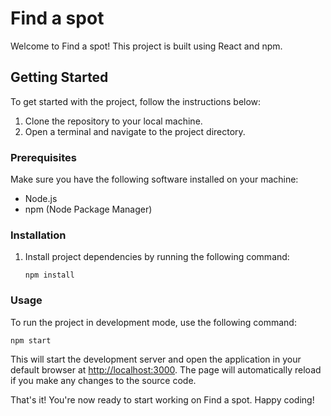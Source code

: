 # Find a spot

Welcome to Find a spot! This project is built using React and npm.

## Getting Started

To get started with the project, follow the instructions below:

1. Clone the repository to your local machine.
2. Open a terminal and navigate to the project directory.

### Prerequisites

Make sure you have the following software installed on your machine:

- Node.js
- npm (Node Package Manager)

### Installation

1. Install project dependencies by running the following command:

   ```shell
   npm install
   ```

### Usage

To run the project in development mode, use the following command:

```shell
npm start
```

This will start the development server and open the application in your default browser at [http://localhost:3000](http://localhost:3000). The page will automatically reload if you make any changes to the source code.



That's it! You're now ready to start working on Find a spot. Happy coding!

